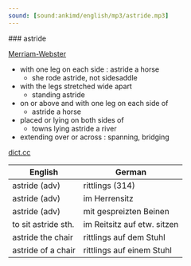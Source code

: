 ```yaml
---
sound: [sound:ankimd/english/mp3/astride.mp3]
---
```


\### astride

[Merriam-Webster](https://www.merriam-webster.com/dictionary/astride)

- with one leg on each side : astride a horse
    - she rode astride, not sidesaddle
- with the legs stretched wide apart
    - standing astride
- on or above and with one leg on each side of
    - astride a horse
- placed or lying on both sides of
    - towns lying astride a river
- extending over or across : spanning, bridging

[dict.cc](https://www.dict.cc/astride)

| English        | German       |
| -------------- | ------------ |
| astride (adv) | rittlings (314) |
| astride (adv) | im Herrensitz |
| astride (adv) | mit gespreizten Beinen |
| to sit astride sth. | im Reitsitz auf etw. sitzen |
| astride the chair | rittlings auf dem Stuhl |
| astride of a chair | rittlings auf einem Stuhl |
